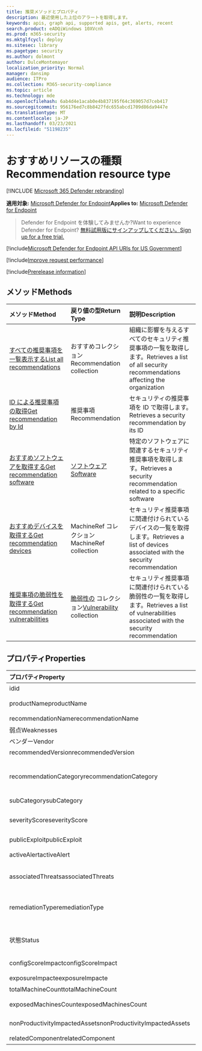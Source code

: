 ```yaml
---
title: 推奨メソッドとプロパティ
description: 最近使用した上位のアラートを取得します。
keywords: apis, graph api, supported apis, get, alerts, recent
search.product: eADQiWindows 10XVcnh
ms.prod: m365-security
ms.mktglfcycl: deploy
ms.sitesec: library
ms.pagetype: security
ms.author: dolmont
author: DulceMontemayor
localization_priority: Normal
manager: dansimp
audience: ITPro
ms.collection: M365-security-compliance
ms.topic: article
ms.technology: mde
ms.openlocfilehash: 6ab4d4e1acab0e4b837195f64c369057d7ceb417
ms.sourcegitcommit: 956176ed7c8b8427fdc655abcd1709d86da9447e
ms.translationtype: MT
ms.contentlocale: ja-JP
ms.lasthandoff: 03/23/2021
ms.locfileid: "51198235"
---
```

# <a name="recommendation-resource-type"></a><span data-ttu-id="0ad00-104">おすすめリソースの種類</span><span class="sxs-lookup"><span data-stu-id="0ad00-104">Recommendation resource type</span></span>

[!INCLUDE [Microsoft 365 Defender rebranding](../../includes/microsoft-defender.md)]


<span data-ttu-id="0ad00-105">**適用対象:** [Microsoft Defender for Endpoint](https://go.microsoft.com/fwlink/?linkid=2154037)</span><span class="sxs-lookup"><span data-stu-id="0ad00-105">**Applies to:** [Microsoft Defender for Endpoint](https://go.microsoft.com/fwlink/?linkid=2154037)</span></span>

> <span data-ttu-id="0ad00-106">Defender for Endpoint を体験してみませんか?</span><span class="sxs-lookup"><span data-stu-id="0ad00-106">Want to experience Defender for Endpoint?</span></span> [<span data-ttu-id="0ad00-107">無料試用版にサインアップしてください。</span><span class="sxs-lookup"><span data-stu-id="0ad00-107">Sign up for a free trial.</span></span>](https://www.microsoft.com/microsoft-365/windows/microsoft-defender-atp?ocid=docs-wdatp-exposedapis-abovefoldlink) 

[!include[Microsoft Defender for Endpoint API URIs for US Government](../../includes/microsoft-defender-api-usgov.md)]

[!include[Improve request performance](../../includes/improve-request-performance.md)]


[!include[Prerelease information](../../includes/prerelease.md)]

## <a name="methods"></a><span data-ttu-id="0ad00-108">メソッド</span><span class="sxs-lookup"><span data-stu-id="0ad00-108">Methods</span></span>
<span data-ttu-id="0ad00-109">メソッド</span><span class="sxs-lookup"><span data-stu-id="0ad00-109">Method</span></span> |<span data-ttu-id="0ad00-110">戻り値の型</span><span class="sxs-lookup"><span data-stu-id="0ad00-110">Return Type</span></span> |<span data-ttu-id="0ad00-111">説明</span><span class="sxs-lookup"><span data-stu-id="0ad00-111">Description</span></span>
:---|:---|:---
[<span data-ttu-id="0ad00-112">すべての推奨事項を一覧表示する</span><span class="sxs-lookup"><span data-stu-id="0ad00-112">List all recommendations</span></span>](get-all-recommendations.md) | <span data-ttu-id="0ad00-113">おすすめコレクション</span><span class="sxs-lookup"><span data-stu-id="0ad00-113">Recommendation collection</span></span> | <span data-ttu-id="0ad00-114">組織に影響を与えるすべてのセキュリティ推奨事項の一覧を取得します。</span><span class="sxs-lookup"><span data-stu-id="0ad00-114">Retrieves a list of all security recommendations affecting the organization</span></span>
[<span data-ttu-id="0ad00-115">ID による推奨事項の取得</span><span class="sxs-lookup"><span data-stu-id="0ad00-115">Get recommendation by Id</span></span>](get-recommendation-by-id.md) | <span data-ttu-id="0ad00-116">推奨事項</span><span class="sxs-lookup"><span data-stu-id="0ad00-116">Recommendation</span></span> | <span data-ttu-id="0ad00-117">セキュリティの推奨事項を ID で取得します。</span><span class="sxs-lookup"><span data-stu-id="0ad00-117">Retrieves a security recommendation by its ID</span></span>
[<span data-ttu-id="0ad00-118">おすすめソフトウェアを取得する</span><span class="sxs-lookup"><span data-stu-id="0ad00-118">Get recommendation software</span></span>](get-recommendation-software.md)| [<span data-ttu-id="0ad00-119">ソフトウェア</span><span class="sxs-lookup"><span data-stu-id="0ad00-119">Software</span></span>](software.md) | <span data-ttu-id="0ad00-120">特定のソフトウェアに関連するセキュリティ推奨事項を取得します。</span><span class="sxs-lookup"><span data-stu-id="0ad00-120">Retrieves a security recommendation related to a specific software</span></span>
[<span data-ttu-id="0ad00-121">おすすめデバイスを取得する</span><span class="sxs-lookup"><span data-stu-id="0ad00-121">Get recommendation devices</span></span>](get-recommendation-machines.md)|<span data-ttu-id="0ad00-122">MachineRef コレクション</span><span class="sxs-lookup"><span data-stu-id="0ad00-122">MachineRef collection</span></span> | <span data-ttu-id="0ad00-123">セキュリティ推奨事項に関連付けられているデバイスの一覧を取得します。</span><span class="sxs-lookup"><span data-stu-id="0ad00-123">Retrieves a list of devices associated with the security recommendation</span></span>
[<span data-ttu-id="0ad00-124">推奨事項の脆弱性を取得する</span><span class="sxs-lookup"><span data-stu-id="0ad00-124">Get recommendation vulnerabilities</span></span>](get-recommendation-vulnerabilities.md) | <span data-ttu-id="0ad00-125">[脆弱性の](vulnerability.md) コレクション</span><span class="sxs-lookup"><span data-stu-id="0ad00-125">[Vulnerability](vulnerability.md) collection</span></span> | <span data-ttu-id="0ad00-126">セキュリティ推奨事項に関連付けられている脆弱性の一覧を取得します。</span><span class="sxs-lookup"><span data-stu-id="0ad00-126">Retrieves a list of vulnerabilities associated with the security recommendation</span></span>


## <a name="properties"></a><span data-ttu-id="0ad00-127">プロパティ</span><span class="sxs-lookup"><span data-stu-id="0ad00-127">Properties</span></span>
<span data-ttu-id="0ad00-128">プロパティ</span><span class="sxs-lookup"><span data-stu-id="0ad00-128">Property</span></span> |   <span data-ttu-id="0ad00-129">型</span><span class="sxs-lookup"><span data-stu-id="0ad00-129">Type</span></span>   |   <span data-ttu-id="0ad00-130">説明</span><span class="sxs-lookup"><span data-stu-id="0ad00-130">Description</span></span>
:---|:---|:---
<span data-ttu-id="0ad00-131">id</span><span class="sxs-lookup"><span data-stu-id="0ad00-131">id</span></span> | <span data-ttu-id="0ad00-132">String</span><span class="sxs-lookup"><span data-stu-id="0ad00-132">String</span></span> | <span data-ttu-id="0ad00-133">推奨事項 ID</span><span class="sxs-lookup"><span data-stu-id="0ad00-133">Recommendation ID</span></span>
<span data-ttu-id="0ad00-134">productName</span><span class="sxs-lookup"><span data-stu-id="0ad00-134">productName</span></span> | <span data-ttu-id="0ad00-135">文字列型 (String)</span><span class="sxs-lookup"><span data-stu-id="0ad00-135">String</span></span> | <span data-ttu-id="0ad00-136">関連するソフトウェア名</span><span class="sxs-lookup"><span data-stu-id="0ad00-136">Related software name</span></span>  
<span data-ttu-id="0ad00-137">recommendationName</span><span class="sxs-lookup"><span data-stu-id="0ad00-137">recommendationName</span></span> | <span data-ttu-id="0ad00-138">String</span><span class="sxs-lookup"><span data-stu-id="0ad00-138">String</span></span> | <span data-ttu-id="0ad00-139">おすすめ名</span><span class="sxs-lookup"><span data-stu-id="0ad00-139">Recommendation name</span></span>
<span data-ttu-id="0ad00-140">弱点</span><span class="sxs-lookup"><span data-stu-id="0ad00-140">Weaknesses</span></span> | <span data-ttu-id="0ad00-141">Long</span><span class="sxs-lookup"><span data-stu-id="0ad00-141">Long</span></span> | <span data-ttu-id="0ad00-142">検出された脆弱性の数</span><span class="sxs-lookup"><span data-stu-id="0ad00-142">Number of discovered vulnerabilities</span></span>
<span data-ttu-id="0ad00-143">ベンダー</span><span class="sxs-lookup"><span data-stu-id="0ad00-143">Vendor</span></span> | <span data-ttu-id="0ad00-144">String</span><span class="sxs-lookup"><span data-stu-id="0ad00-144">String</span></span> | <span data-ttu-id="0ad00-145">関連ベンダー名</span><span class="sxs-lookup"><span data-stu-id="0ad00-145">Related vendor name</span></span>
<span data-ttu-id="0ad00-146">recommendedVersion</span><span class="sxs-lookup"><span data-stu-id="0ad00-146">recommendedVersion</span></span> | <span data-ttu-id="0ad00-147">String</span><span class="sxs-lookup"><span data-stu-id="0ad00-147">String</span></span> | <span data-ttu-id="0ad00-148">推奨バージョン</span><span class="sxs-lookup"><span data-stu-id="0ad00-148">Recommended version</span></span>
<span data-ttu-id="0ad00-149">recommendationCategory</span><span class="sxs-lookup"><span data-stu-id="0ad00-149">recommendationCategory</span></span> | <span data-ttu-id="0ad00-150">String</span><span class="sxs-lookup"><span data-stu-id="0ad00-150">String</span></span> | <span data-ttu-id="0ad00-151">おすすめカテゴリ。</span><span class="sxs-lookup"><span data-stu-id="0ad00-151">Recommendation category.</span></span> <span data-ttu-id="0ad00-152">使用できる値は、"Accounts"、"Application"、"Network"、"OS"、"SecurityStack" です。</span><span class="sxs-lookup"><span data-stu-id="0ad00-152">Possible values are: "Accounts", "Application", "Network", "OS", "SecurityStack</span></span>
<span data-ttu-id="0ad00-153">subCategory</span><span class="sxs-lookup"><span data-stu-id="0ad00-153">subCategory</span></span> | <span data-ttu-id="0ad00-154">String</span><span class="sxs-lookup"><span data-stu-id="0ad00-154">String</span></span> | <span data-ttu-id="0ad00-155">おすすめサブカテゴリ</span><span class="sxs-lookup"><span data-stu-id="0ad00-155">Recommendation sub-category</span></span>
<span data-ttu-id="0ad00-156">severityScore</span><span class="sxs-lookup"><span data-stu-id="0ad00-156">severityScore</span></span> | <span data-ttu-id="0ad00-157">Double</span><span class="sxs-lookup"><span data-stu-id="0ad00-157">Double</span></span> | <span data-ttu-id="0ad00-158">組織の Microsoft Secure Score for Devices に対する構成の潜在的な影響 (1-10)</span><span class="sxs-lookup"><span data-stu-id="0ad00-158">Potential impact of the configuration to the organization's Microsoft Secure Score for Devices (1-10)</span></span>
<span data-ttu-id="0ad00-159">publicExploit</span><span class="sxs-lookup"><span data-stu-id="0ad00-159">publicExploit</span></span> | <span data-ttu-id="0ad00-160">Boolean</span><span class="sxs-lookup"><span data-stu-id="0ad00-160">Boolean</span></span> | <span data-ttu-id="0ad00-161">パブリックエクスプロイトが利用可能</span><span class="sxs-lookup"><span data-stu-id="0ad00-161">Public exploit is available</span></span> 
<span data-ttu-id="0ad00-162">activeAlert</span><span class="sxs-lookup"><span data-stu-id="0ad00-162">activeAlert</span></span> | <span data-ttu-id="0ad00-163">Boolean</span><span class="sxs-lookup"><span data-stu-id="0ad00-163">Boolean</span></span> | <span data-ttu-id="0ad00-164">アクティブなアラートは、この推奨事項に関連付けられている</span><span class="sxs-lookup"><span data-stu-id="0ad00-164">Active alert is associated with this recommendation</span></span>
<span data-ttu-id="0ad00-165">associatedThreats</span><span class="sxs-lookup"><span data-stu-id="0ad00-165">associatedThreats</span></span> | <span data-ttu-id="0ad00-166">String collection</span><span class="sxs-lookup"><span data-stu-id="0ad00-166">String collection</span></span> | <span data-ttu-id="0ad00-167">脅威分析レポートは、この推奨事項に関連付けられている</span><span class="sxs-lookup"><span data-stu-id="0ad00-167">Threat analytics report is associated with this recommendation</span></span>
<span data-ttu-id="0ad00-168">remediationType</span><span class="sxs-lookup"><span data-stu-id="0ad00-168">remediationType</span></span> | <span data-ttu-id="0ad00-169">String</span><span class="sxs-lookup"><span data-stu-id="0ad00-169">String</span></span> | <span data-ttu-id="0ad00-170">修復の種類。</span><span class="sxs-lookup"><span data-stu-id="0ad00-170">Remediation type.</span></span> <span data-ttu-id="0ad00-171">指定できる値は、"ConfigurationChange"、"Update"、"Upgrade"、"Uninstall" です。</span><span class="sxs-lookup"><span data-stu-id="0ad00-171">Possible values are: "ConfigurationChange","Update","Upgrade","Uninstall"</span></span>
<span data-ttu-id="0ad00-172">状態</span><span class="sxs-lookup"><span data-stu-id="0ad00-172">Status</span></span> | <span data-ttu-id="0ad00-173">列挙</span><span class="sxs-lookup"><span data-stu-id="0ad00-173">Enum</span></span> | <span data-ttu-id="0ad00-174">推奨事項の例外の状態。</span><span class="sxs-lookup"><span data-stu-id="0ad00-174">Recommendation exception status.</span></span> <span data-ttu-id="0ad00-175">指定できる値は、"Active" と "Exception" です。</span><span class="sxs-lookup"><span data-stu-id="0ad00-175">Possible values are: "Active" and "Exception"</span></span>
<span data-ttu-id="0ad00-176">configScoreImpact</span><span class="sxs-lookup"><span data-stu-id="0ad00-176">configScoreImpact</span></span> | <span data-ttu-id="0ad00-177">Double</span><span class="sxs-lookup"><span data-stu-id="0ad00-177">Double</span></span> | <span data-ttu-id="0ad00-178">デバイスの Microsoft Secure Score の影響</span><span class="sxs-lookup"><span data-stu-id="0ad00-178">Microsoft Secure Score for Devices impact</span></span>
<span data-ttu-id="0ad00-179">exposureImpacte</span><span class="sxs-lookup"><span data-stu-id="0ad00-179">exposureImpacte</span></span> | <span data-ttu-id="0ad00-180">Double</span><span class="sxs-lookup"><span data-stu-id="0ad00-180">Double</span></span> | <span data-ttu-id="0ad00-181">露出スコアの影響</span><span class="sxs-lookup"><span data-stu-id="0ad00-181">Exposure score impact</span></span>
<span data-ttu-id="0ad00-182">totalMachineCount</span><span class="sxs-lookup"><span data-stu-id="0ad00-182">totalMachineCount</span></span> | <span data-ttu-id="0ad00-183">Long</span><span class="sxs-lookup"><span data-stu-id="0ad00-183">Long</span></span> | <span data-ttu-id="0ad00-184">インストールされているデバイスの数</span><span class="sxs-lookup"><span data-stu-id="0ad00-184">Number of installed devices</span></span>
<span data-ttu-id="0ad00-185">exposedMachinesCount</span><span class="sxs-lookup"><span data-stu-id="0ad00-185">exposedMachinesCount</span></span> | <span data-ttu-id="0ad00-186">Long</span><span class="sxs-lookup"><span data-stu-id="0ad00-186">Long</span></span> | <span data-ttu-id="0ad00-187">脆弱性にさらされるインストール済みデバイスの数</span><span class="sxs-lookup"><span data-stu-id="0ad00-187">Number of installed devices that are exposed to vulnerabilities</span></span>
<span data-ttu-id="0ad00-188">nonProductivityImpactedAssets</span><span class="sxs-lookup"><span data-stu-id="0ad00-188">nonProductivityImpactedAssets</span></span> | <span data-ttu-id="0ad00-189">Long</span><span class="sxs-lookup"><span data-stu-id="0ad00-189">Long</span></span> | <span data-ttu-id="0ad00-190">影響を受けないデバイスの数</span><span class="sxs-lookup"><span data-stu-id="0ad00-190">Number of devices which are not affected</span></span>  
<span data-ttu-id="0ad00-191">relatedComponent</span><span class="sxs-lookup"><span data-stu-id="0ad00-191">relatedComponent</span></span> | <span data-ttu-id="0ad00-192">String</span><span class="sxs-lookup"><span data-stu-id="0ad00-192">String</span></span> |  <span data-ttu-id="0ad00-193">関連するソフトウェア コンポーネント</span><span class="sxs-lookup"><span data-stu-id="0ad00-193">Related software component</span></span>
